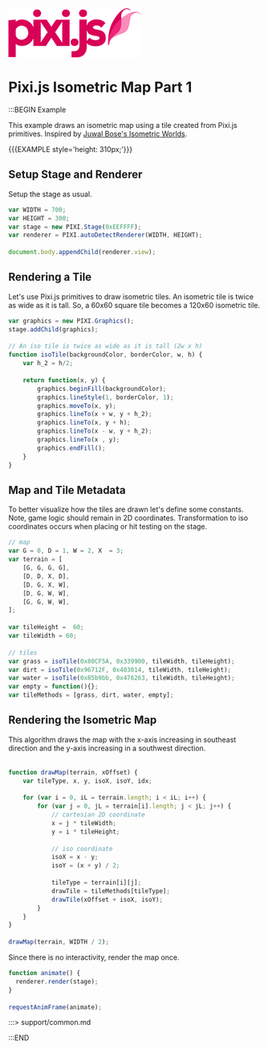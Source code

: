 <a href='index.html'>
  <img id="logo" src="img/pixi.png" />
</a>

# Pixi.js Isometric Map Part 1

:::BEGIN Example

This example draws an isometric map using a tile created from Pixi.js primitives. Inspired by [Juwal Bose's Isometric Worlds](http://gamedev.tutsplus.com/tutorials/implementation/creating-isometric-worlds-a-primer-for-game-developers/).

{{{EXAMPLE style='height: 310px;'}}}

## Setup Stage and Renderer

Setup the stage as usual.

```js
var WIDTH = 700;
var HEIGHT = 300;
var stage = new PIXI.Stage(0xEEFFFF);
var renderer = PIXI.autoDetectRenderer(WIDTH, HEIGHT);

document.body.appendChild(renderer.view);
```

## Rendering a Tile

Let's use Pixi.js primitives to draw isometric tiles. An isometric tile
is twice as wide as it is tall. So, a 60x60 square tile becomes a 120x60
isometric tile.

```js
var graphics = new PIXI.Graphics();
stage.addChild(graphics);

// An iso tile is twice as wide as it is tall (2w x h)
function isoTile(backgroundColor, borderColor, w, h) {
    var h_2 = h/2;

    return function(x, y) {
        graphics.beginFill(backgroundColor);
        graphics.lineStyle(1, borderColor, 1);
        graphics.moveTo(x, y);
        graphics.lineTo(x + w, y + h_2);
        graphics.lineTo(x, y + h);
        graphics.lineTo(x - w, y + h_2);
        graphics.lineTo(x , y);
        graphics.endFill();
    }
}
```

## Map and Tile Metadata

To better visualize how the tiles are drawn let's define some constants.
Note, game logic should remain in 2D coordinates. Transformation to iso
coordinates occurs when placing or hit testing on the stage.

```js
// map
var G = 0, D = 1, W = 2, X  = 3;
var terrain = [
    [G, G, G, G],
    [D, D, X, D],
    [D, G, X, W],
    [D, G, W, W],
    [G, G, W, W],
];

var tileHeight =  60;
var tileWidth = 60;

// tiles
var grass = isoTile(0x80CF5A, 0x339900, tileWidth, tileHeight);
var dirt = isoTile(0x96712F, 0x403014, tileWidth, tileHeight);
var water = isoTile(0x85b9bb, 0x476263, tileWidth, tileHeight);
var empty = function(){};
var tileMethods = [grass, dirt, water, empty];
```

## Rendering the Isometric Map

This algorithm draws the map with the x-axis increasing
in southeast direction and the y-axis increasing in a southwest direction.

```js

function drawMap(terrain, xOffset) {
    var tileType, x, y, isoX, isoY, idx;

    for (var i = 0, iL = terrain.length; i < iL; i++) {
        for (var j = 0, jL = terrain[i].length; j < jL; j++) {
            // cartesian 2D coordinate
            x = j * tileWidth;
            y = i * tileHeight;

            // iso coordinate
            isoX = x - y;
            isoY = (x + y) / 2;

            tileType = terrain[i][j];
            drawTile = tileMethods[tileType];
            drawTile(xOffset + isoX, isoY);
        }
    }
}

drawMap(terrain, WIDTH / 2);
```

Since there is no interactivity, render the map once.

```js
function animate() {
  renderer.render(stage);
}

requestAnimFrame(animate);
```

:::> support/common.md


:::END
